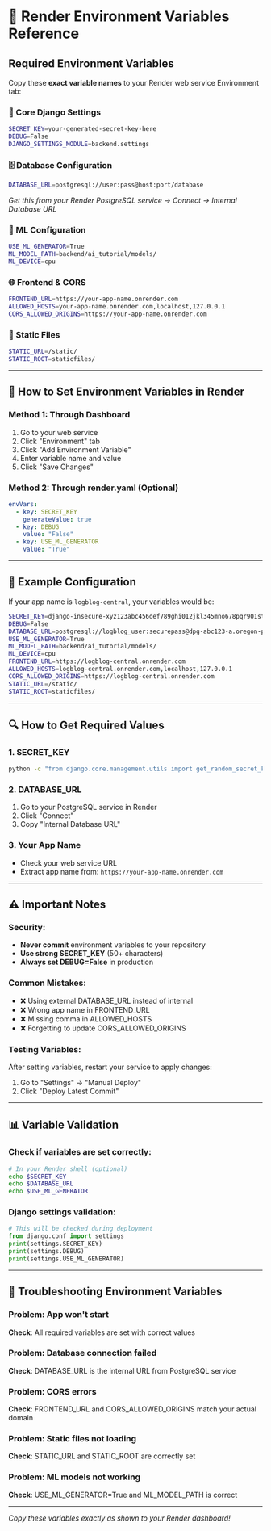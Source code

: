 # 🔧 Render Environment Variables Reference

## Required Environment Variables

Copy these **exact variable names** to your Render web service Environment tab:

### 🔑 Core Django Settings
```bash
SECRET_KEY=your-generated-secret-key-here
DEBUG=False
DJANGO_SETTINGS_MODULE=backend.settings
```

### 🗄️ Database Configuration
```bash
DATABASE_URL=postgresql://user:pass@host:port/database
```
*Get this from your Render PostgreSQL service → Connect → Internal Database URL*

### 🤖 ML Configuration
```bash
USE_ML_GENERATOR=True
ML_MODEL_PATH=backend/ai_tutorial/models/
ML_DEVICE=cpu
```

### 🌐 Frontend & CORS
```bash
FRONTEND_URL=https://your-app-name.onrender.com
ALLOWED_HOSTS=your-app-name.onrender.com,localhost,127.0.0.1
CORS_ALLOWED_ORIGINS=https://your-app-name.onrender.com
```

### 📁 Static Files
```bash
STATIC_URL=/static/
STATIC_ROOT=staticfiles/
```

---

## 📝 How to Set Environment Variables in Render

### Method 1: Through Dashboard
1. Go to your web service
2. Click "Environment" tab
3. Click "Add Environment Variable"
4. Enter variable name and value
5. Click "Save Changes"

### Method 2: Through render.yaml (Optional)
```yaml
envVars:
  - key: SECRET_KEY
    generateValue: true
  - key: DEBUG
    value: "False"
  - key: USE_ML_GENERATOR
    value: "True"
```

---

## 🎯 Example Configuration

If your app name is `logblog-central`, your variables would be:

```bash
SECRET_KEY=django-insecure-xyz123abc456def789ghi012jkl345mno678pqr901stu234vwx567yz
DEBUG=False
DATABASE_URL=postgresql://logblog_user:securepass@dpg-abc123-a.oregon-postgres.render.com/logblog_db
USE_ML_GENERATOR=True
ML_MODEL_PATH=backend/ai_tutorial/models/
ML_DEVICE=cpu
FRONTEND_URL=https://logblog-central.onrender.com
ALLOWED_HOSTS=logblog-central.onrender.com,localhost,127.0.0.1
CORS_ALLOWED_ORIGINS=https://logblog-central.onrender.com
STATIC_URL=/static/
STATIC_ROOT=staticfiles/
```

---

## 🔍 How to Get Required Values

### 1. SECRET_KEY
```bash
python -c "from django.core.management.utils import get_random_secret_key; print(get_random_secret_key())"
```

### 2. DATABASE_URL
1. Go to your PostgreSQL service in Render
2. Click "Connect"
3. Copy "Internal Database URL"

### 3. Your App Name
- Check your web service URL
- Extract app name from: `https://your-app-name.onrender.com`

---

## ⚠️ Important Notes

### Security:
- **Never commit** environment variables to your repository
- **Use strong SECRET_KEY** (50+ characters)
- **Always set DEBUG=False** in production

### Common Mistakes:
- ❌ Using external DATABASE_URL instead of internal
- ❌ Wrong app name in FRONTEND_URL
- ❌ Missing comma in ALLOWED_HOSTS
- ❌ Forgetting to update CORS_ALLOWED_ORIGINS

### Testing Variables:
After setting variables, restart your service to apply changes:
1. Go to "Settings" → "Manual Deploy"
2. Click "Deploy Latest Commit"

---

## 📊 Variable Validation

### Check if variables are set correctly:
```bash
# In your Render shell (optional)
echo $SECRET_KEY
echo $DATABASE_URL
echo $USE_ML_GENERATOR
```

### Django settings validation:
```python
# This will be checked during deployment
from django.conf import settings
print(settings.SECRET_KEY)
print(settings.DEBUG)
print(settings.USE_ML_GENERATOR)
```

---

## 🚨 Troubleshooting Environment Variables

### Problem: App won't start
**Check**: All required variables are set with correct values

### Problem: Database connection failed
**Check**: DATABASE_URL is the internal URL from PostgreSQL service

### Problem: CORS errors
**Check**: FRONTEND_URL and CORS_ALLOWED_ORIGINS match your actual domain

### Problem: Static files not loading
**Check**: STATIC_URL and STATIC_ROOT are correctly set

### Problem: ML models not working
**Check**: USE_ML_GENERATOR=True and ML_MODEL_PATH is correct

---

*Copy these variables exactly as shown to your Render dashboard!*

